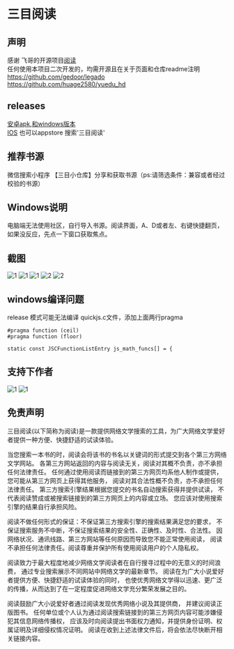 # 三目阅读 

## 声明
感谢 飞哥的开源项目[阅读](https://github.com/gedoor/legado)  
任何使用本项目二次开发的，均需开源且在关于页面和仓库readme注明  
https://github.com/gedoor/legado  
https://github.com/huage2580/yuedu_hd  


## releases
[安卓apk,和windows版本](https://github.com/huage2580/yuedu_hd/releases)  
[IOS](https://apps.apple.com/cn/app/%E9%98%85%E8%AF%BBHD/id1544754759) 也可以appstore 搜索'三目阅读'  

## 推荐书源  
微信搜索小程序 【三目小仓库】分享和获取书源（ps:请筛选条件：兼容或者经过校验的书源）  

## Windows说明  
电脑端无法使用社区，自行导入书源。阅读界面，A、D或者左、右键快捷翻页，如果没反应，先点一下窗口获取焦点。  


## 截图  
![1](https://github.com/huage2580/yuedu_hd/raw/master/screenshot/1242x2688bb%201.png)
![1](https://github.com/huage2580/yuedu_hd/raw/master/screenshot/1242x2688bb.png)
![1](https://github.com/huage2580/yuedu_hd/raw/master/screenshot/1242x2688bb2.png)
![2](https://github.com/huage2580/yuedu_hd/raw/master/screenshot/2732x2048bb%201.png)
![2](https://github.com/huage2580/yuedu_hd/raw/master/screenshot/2732x2048bb.png)

## windows编译问题
release 模式可能无法编译  quickjs.c文件，添加上面两行pragma
```
#pragma function (ceil)
#pragma function (floor)

static const JSCFunctionListEntry js_math_funcs[] = {
```

## 支持下作者
![1](https://github.com/huage2580/yuedu_hd/raw/master/screenshot/IMG_0781(20201217-231645).JPG)
![1](https://github.com/huage2580/yuedu_hd/raw/master/screenshot/IMG_0782(20201217-231834).JPG)


## 免责声明

三目阅读(以下简称为阅读)是一款提供网络文学搜索的工具，为广大网络文学爱好者提供一种方便、快捷舒适的试读体验。

当您搜索一本书的时，阅读会将该书的书名以关键词的形式提交到各个第三方网络文学网站。 各第三方网站返回的内容与阅读无关，阅读对其概不负责，亦不承担任何法律责任。 任何通过使用阅读而链接到的第三方网页均系他人制作或提供，您可能从第三方网页上获得其他服务， 阅读对其合法性概不负责，亦不承担任何法律责任。 第三方搜索引擎结果根据您提交的书名自动搜索获得并提供试读， 不代表阅读赞成或被搜索链接到的第三方网页上的内容或立场。 您应该对使用搜索引擎的结果自行承担风险。

阅读不做任何形式的保证：不保证第三方搜索引擎的搜索结果满足您的要求， 不保证搜索服务不中断，不保证搜索结果的安全性、正确性、及时性、合法性。 因网络状况、通讯线路、第三方网站等任何原因而导致您不能正常使用阅读， 阅读不承担任何法律责任。阅读尊重并保护所有使用阅读用户的个人隐私权。

阅读致力于最大程度地减少网络文学阅读者在自行搜寻过程中的无意义的时间浪费， 通过专业搜索展示不同网站中网络文学的最新章节。 阅读在为广大小说爱好者提供方便、快捷舒适的试读体验的同时， 也使优秀网络文学得以迅速、更广泛的传播，从而达到了在一定程度促进网络文学充分繁荣发展之目的。

阅读鼓励广大小说爱好者通过阅读发现优秀网络小说及其提供商， 并建议阅读正版图书。 任何单位或个人认为通过阅读搜索链接到的第三方网页内容可能涉嫌侵犯其信息网络传播权， 应该及时向阅读提出书面权力通知，并提供身份证明、权属证明及详细侵权情况证明。 阅读在收到上述法律文件后，将会依法尽快断开相关链接内容。

